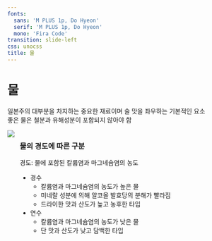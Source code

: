 ```yaml
---
fonts:
  sans: 'M PLUS 1p, Do Hyeon'
  serif: 'M PLUS 1p, Do Hyeon'
  mono: 'Fira Code'
transition: slide-left
css: unocss
title: 물
---
```


# 물
일본주의 대부분을 차지하는 중요한 재료이며 술 맛을 좌우하는 기본적인 요소  
좋은 물은 철분과 유해성분이 포함되지 않아야 함

<div class="mt-2" style="display: flex; gap: 12px">
  <div>
    <img src="/images/mizu.jpg" class="h-77 rounded shadow">
  </div>
  <div>
    <h3>물의 경도에 따른 구분</h3>
    경도: 물에 포함된 칼륨염과 마그네슘염의 농도
    <ul class="mt-2">
      <li>
        경수
        <ul>
          <li>
           칼륨염과 마그네슘염의 농도가 높은 물
          </li>
          <li>
            미네랄 성분에 의해 알코올 발효당의 분해가 빨라짐 
          </li>
          <li v-mark.red="1">
            드라이한 맛과 산도가 높고 농후한 타입
          </li>
        </ul>
      </li>
      <li>
        연수
        <ul>
          <li>
           칼륨염과 마그네슘염의 농도가 낮은 물
          </li>
          <li v-mark.red="2">
            단 맛과 산도가 낮고 담백한 타입
          </li>
        </ul>
      </li>
    </ul>
  </div>
</div>

